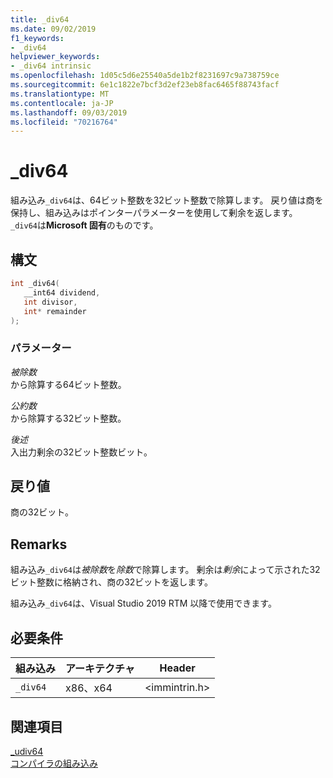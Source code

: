 ```yaml
---
title: _div64
ms.date: 09/02/2019
f1_keywords:
- _div64
helpviewer_keywords:
- _div64 intrinsic
ms.openlocfilehash: 1d05c5d6e25540a5de1b2f8231697c9a738759ce
ms.sourcegitcommit: 6e1c1822e7bcf3d2ef23eb8fac6465f88743facf
ms.translationtype: MT
ms.contentlocale: ja-JP
ms.lasthandoff: 09/03/2019
ms.locfileid: "70216764"
---
```

# <a name="_div64"></a>_div64

組み込み`_div64`は、64ビット整数を32ビット整数で除算します。 戻り値は商を保持し、組み込みはポインターパラメーターを使用して剰余を返します。 `_div64`は**Microsoft 固有**のものです。

## <a name="syntax"></a>構文

```C
int _div64(
   __int64 dividend,
   int divisor,
   int* remainder
);
```

### <a name="parameters"></a>パラメーター

*被除数* \
から除算する64ビット整数。

*公約数* \
から除算する32ビット整数。

*後述* \
入出力剰余の32ビット整数ビット。

## <a name="return-value"></a>戻り値

商の32ビット。

## <a name="remarks"></a>Remarks

組み込み`_div64`は*被除数*を*除数*で除算します。 剰余は*剰余*によって示された32ビット整数に格納され、商の32ビットを返します。

組み込み`_div64`は、Visual Studio 2019 RTM 以降で使用できます。

## <a name="requirements"></a>必要条件

|組み込み|アーキテクチャ|Header|
|---------------|------------------|------------|
|`_div64`|x86、x64|\<immintrin.h>|

## <a name="see-also"></a>関連項目

[_udiv64](udiv64.md) \
[コンパイラの組み込み](compiler-intrinsics.md)
